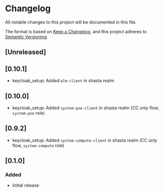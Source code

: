 # Changelog
All notable changes to this project will be documented in this file.

The format is based on [Keep a Changelog](https://keepachangelog.com/en/1.0.0/),
and this project adheres to [Semantic Versioning](https://semver.org/spec/v2.0.0.html).

## [Unreleased]

## [0.10.1]
- keycloak_setup: Added `wlm-client` in shasta realm

## [0.10.0]
- keycloak_setup: Added `system-pxe-client` in shasta realm (CC only flow, `system-pxe` role)

## [0.9.2]
- keycloak_setup: Added `system-compute-client` in shasta realm (CC only flow, `system-compute` role)

## [0.1.0]
### Added
- Initial release
